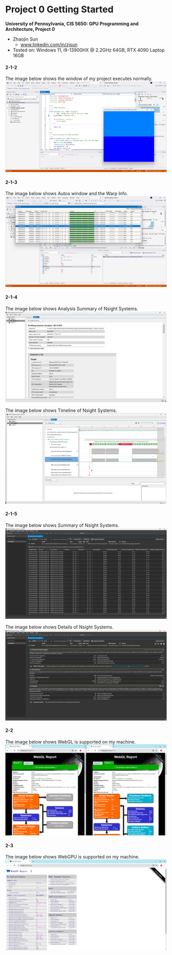 Project 0 Getting Started
====================

**University of Pennsylvania, CIS 5650: GPU Programming and Architecture, Project 0**

* Zhaojin Sun
  * www.linkedin.com/in/zjsun
* Tested on: Windows 11, i9-13900HX @ 2.2GHz 64GB, RTX 4090 Laptop 16GB

#### 2-1-2  
The image below shows the window of my project executes normally.
![2-1-2](./images/2-1-2.png)

#### 2-1-3 
The image below shows Autos window and the Warp Info.
![2-1-3](./images/2-1-3.png)

#### 2-1-4
The image below shows Analysis Summary of Nsight Systems. 
![2-1-41](./images/2-1-4_Analysis_Summary.png)

The image below shows Timeline of Nsight Systems. 
![2-1-42](./images/2-1-4_Timeline_View.png)

#### 2-1-5
The image below shows Summary of Nsight Systems. 
![2-1-51](./images/2-1-5_Summary.png)

The image below shows Details of Nsight Systems. 
![2-1-52](./images/2-1-5_Details.png)

#### 2-2
The image below shows WebGL is supported on my machine. 
![2-2](./images/2-2.png)

#### 2-3
The image below shows WebGPU is supported on my machine. 
![2-3](./images/2-3.png)
